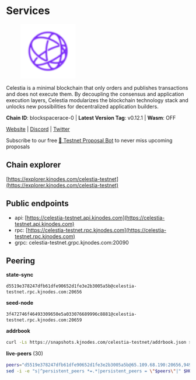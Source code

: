 # Services

<figure><img src="https://raw.githubusercontent.com/kj89/cosmos-images/main/logos/celestia.png" width="150" alt=""><figcaption></figcaption></figure>

Celestia is a minimal blockchain that only orders and publishes transactions and  does not execute them. By decoupling the consensus and application execution layers,  Celestia modularizes the blockchain technology stack and unlocks new possibilities  for decentralized application builders.

**Chain ID**: blockspacerace-0 | **Latest Version Tag**: v0.12.1 | **Wasm**: OFF

[Website](https://celestia.org) | [Discord](https://discord.gg/celestiacommunity) | [Twitter](https://twitter.com/CelestiaOrg)



Subscribe to our free [🤖 Testnet Proposal Bot](https://t.me/kjnodes_testnet_proposal_bot) to never miss upcoming proposals


## Chain explorer
[https://explorer.kjnodes.com/celestia-testnet](https://explorer.kjnodes.com/celestia-testnet)

## Public endpoints

* api: [https://celestia-testnet.api.kjnodes.com](https://celestia-testnet.api.kjnodes.com)
* rpc: [https://celestia-testnet.rpc.kjnodes.com](https://celestia-testnet.rpc.kjnodes.com)
* grpc: celestia-testnet.grpc.kjnodes.com:20090

## Peering

**state-sync**

```text
d5519e378247dfb61dfe90652d1fe3e2b3005a5b@celestia-testnet.rpc.kjnodes.com:20656
```

**seed-node**

```text
3f472746f46493309650e5a033076689996c8881@celestia-testnet.rpc.kjnodes.com:20659
```

**addrbook**
```bash
curl -Ls https://snapshots.kjnodes.com/celestia-testnet/addrbook.json > $HOME/.celestia-app/config/addrbook.json
```

**live-peers** (30)
```bash
peers="d5519e378247dfb61dfe90652d1fe3e2b3005a5b@65.109.68.190:20656,9497e0c783d5cb9b18f6addfcf2f25cdc4d5d1a2@148.113.153.79:36656,3ef426538e3b8bfa274aa9a442583bbbda71942f@185.144.99.12:26656,768ac4ece936ca4eb01b763c119edb74c53b58b2@135.181.26.67:26656,5fa6853eb52bc3a5ff1fe56b988515d16644819a@65.21.232.33:2000,a20a5f47307049619d2fe689f3c33f1f7ab9470c@162.55.245.144:2130,7a89c8c63ee0a305d236eabb435ea54f1c08d3dd@125.143.190.194:17002,e35144c78e110e2fa9c8ccdce919ae7b028d106d@3.144.212.128:31380,e85b086d236a2c9a4d285e6d44126bb6fc6a1555@131.153.158.209:26656,e4fa11cfb413d69d95dc90a0e12125b091b1d574@51.158.115.159:26656,508706c7c37a7a5e4c99c4581d9334cbad34cb86@37.27.2.226:26656,71819ce1899c1f4f0f138f7a538958dd0d3d3ff8@5.9.78.252:27656,fb9fc76ee67cd021b913752b49560dd9184688f2@135.181.216.215:36656,cb0c8eab8b18c4c6a2d0cc030d1b0787656b61bb@65.108.137.39:26656,2b8f5b788108c593378ce0dad8faff180b854cb4@185.56.139.86:26656,b1b42ed03d101f8d0225b9796bfc9b628a2418c7@104.248.129.29:26656,d3c0e1867ba635328dc019f1464acf1903f446a5@13.208.144.128:16656,24770b73138ee6a2113e4c35b5e3525749c21350@109.238.11.182:26656,584197886e2ddd65df7e42ca5ded30047b715d00@65.108.44.149:36656,38a3604c87e19301b2a028ef0b4a0735014de749@64.25.109.145:26656,29c8a82a0be59a2c6a5d6fb2ad0a2e1b4d09de0f@186.3.232.252:26656,ec2e12d829db96e364eb6600f6e936405dc8e514@74.208.94.42:26656,8f14ec71e1d712c912c27485a169c2519628cfb6@185.225.232.196:21656,8c0856a492a6842a2a2483c400a571174053a107@38.242.133.24:26656,10c84789386c2ee3aacd8e09f04b78fac14fb3d7@209.126.86.119:26656,0293f2cf7184da95bc6ea6ff31c7e97578b9c7ff@65.109.106.95:26656,af66f28f19f747bd2b5a18d91d143dc8e035f86a@47.147.226.228:52656,0aaea869d3c651143114f8e9529da72e40fe0828@46.4.5.45:11656,359ee07d67c29935472987e54ad0a3329a9b9a73@95.217.38.122:26656,fedea9723696360d429a23792225594779cc7cd7@65.108.231.124:11656"
sed -i -e "s|^persistent_peers *=.*|persistent_peers = \"$peers\"|" $HOME/.celestia-app/config/config.toml
```
